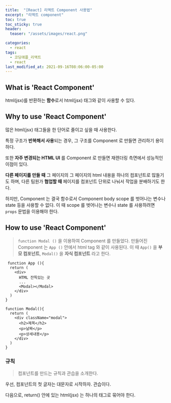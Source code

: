 ```yaml
---
title:  "[React] 리액트 Component 사용법"
excerpt: "리액트 component"
toc: true
toc_sticky: true
header:
  teaser: "/assets/images/react.png"

categories:
  - react
tags:
  - 코딩애플_리액트
  - react
last_modified_at: 2021-09-16T08:06:00-05:00
---
```


## What is 'React Component'

html(jsx)를 반환하는 **함수**로서 html(jsx) 태그와 같이 사용할 수 있다.



## Why to use 'React Component'

많은 html(jsx) 태그들을 한 단어로 줄이고 싶을 때 사용한다.

특정 구조가 **반복해서 사용**되는 경우, 그 구조를 Component 로 만들면 관리하기 용이하다.

또한 **자주 변경되는 HTML UI** 를 Component 로 만들면 재렌더링 측면에서 성능적인 이점이 있다.

**다른 페이지를 만들 때** 그 페이지의 그 페이지의 html 내용을 하나의 컴포넌트로 많들기도 하며, 다른 팀원가 **협업할 때** 페이지를 컴포넌트 단위로 나눠서 작업을 분배하기도 한다.



하지만, Component 는 결국 함수로서 Component body scope 를 벗어나는 변수나 state 등을 사용할 수 없다. 이 때 scope 를 벗어나는 변수나 state 를 사용하려면 `props` 문법을 이용해야 한다.



## How to use 'React Component'

> `function Modal ()` 을 이용하여 Component 를 만들었다. 만들어진 Component 는 `App ()` 안에서 html tag 와 같이 사용된다. 이 때 `App()` 을 **부모 컴포넌트**, `Modal()` 을 **자식 컴포넌트** 라고 한다.



```react
 function App (){
  return (
    <div>
      HTML 잔뜩있는 곳
      ...
      <Modal></Modal>
    </div>
  )
}

function Modal(){
  return (
    <div className="modal">
      <h2>제목</h2>
      <p>날짜</p>
      <p>상세내용</p>
    </div>
  )
}
```



### 규칙

> 컴포넌트를 만드는 규칙과 관습을 소개한다.

우선, 컴포넌트의 첫 글자는 대문자로 시작하자. 관습이다.

다음으로, return() 안에 있는 html(jsx) 는 하나의 태그로 묶어야 한다.